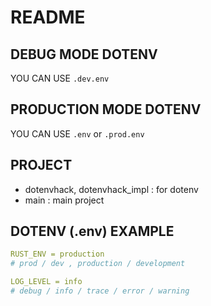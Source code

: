 # README

## DEBUG MODE DOTENV
YOU CAN USE `.dev.env`

## PRODUCTION MODE DOTENV
YOU CAN USE `.env` or `.prod.env`

## PROJECT
- dotenvhack, dotenvhack_impl : for dotenv
- main : main project


## DOTENV (.env) EXAMPLE
``` yaml
RUST_ENV = production
# prod / dev , production / development

LOG_LEVEL = info
# debug / info / trace / error / warning


```
